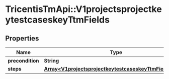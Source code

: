 # TricentisTmApi::V1projectsprojectkeytestcaseskeyTtmFields

## Properties
Name | Type | Description | Notes
------------ | ------------- | ------------- | -------------
**precondition** | **String** |  | 
**steps** | [**Array&lt;V1projectsprojectkeytestcaseskeyTtmFieldsSteps&gt;**](V1projectsprojectkeytestcaseskeyTtmFieldsSteps.md) |  | 

